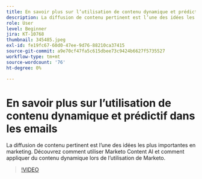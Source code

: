 ```yaml
---
title: En savoir plus sur l’utilisation de contenu dynamique et prédictif dans les emails
description: La diffusion de contenu pertinent est l’une des idées les plus importantes en marketing. Découvrez comment utiliser Marketo Content AI et comment appliquer du contenu dynamique lors de l’utilisation de Marketo.
role: User
level: Beginner
jira: KT-10768
thumbnail: 345485.jpeg
exl-id: fe19fc67-60d0-47ee-9d76-88210ca37415
source-git-commit: a9e70cf47fa5c615dbee73c9424b6627f5735527
workflow-type: tm+mt
source-wordcount: '76'
ht-degree: 0%

---
```


# En savoir plus sur l’utilisation de contenu dynamique et prédictif dans les emails

La diffusion de contenu pertinent est l’une des idées les plus importantes en marketing. Découvrez comment utiliser Marketo Content AI et comment appliquer du contenu dynamique lors de l’utilisation de Marketo.

>[!VIDEO](https://video.tv.adobe.com/v/345485/?quality=12&learn=on)
